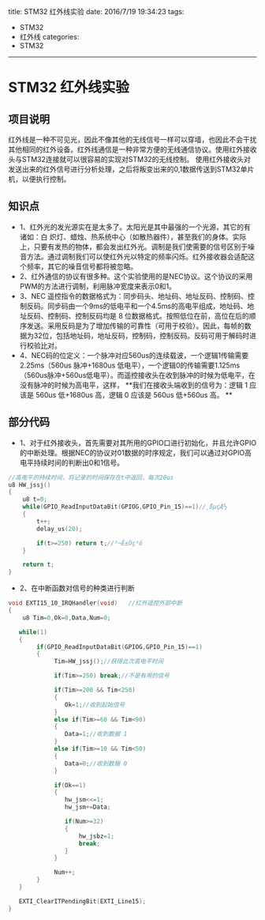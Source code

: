 title: STM32 红外线实验
date: 2016/7/19 19:34:23
tags:
- STM32
- 红外线
categories:
- STM32
---

# STM32 红外线实验

## 项目说明
红外线是一种不可见光，因此不像其他的无线信号一样可以穿墙，也因此不会干扰其他相同的红外设备。红外线通信是一种非常方便的无线通信协议。使用红外接收头与STM32连接就可以很容易的实现对STM32的无线控制。
使用红外接收头对发送出来的红外信号进行分析处理，之后将叛变出来的0,1数据传送到STM32单片机，以便执行控制。

<!-- more -->

## 知识点
- 1、红外光的发光源实在是太多了。太阳光是其中最强的一个光源，其它的有诸如：白
炽灯、蜡烛、热系统中心（如散热器件），甚至我们的身体。实际上，只要有发热的物体，都会发出红外光。调制是我们使需要的信号区别于噪音方法。通过调制我们可以使红外光以特定的频率闪烁。红外接收器会适配这个频率，其它的噪音信号都将被忽略。
- 2、红外通信的协议有很多种。这个实验使用的是NEC协议。这个协议的采用PWM的方法进行调制，利用脉冲宽度来表示0和1。
- 3、NEC 遥控指令的数据格式为：同步码头、地址码、地址反码、控制码、控制反码。同步码由一个9ms的低电平和一个4.5ms的高电平组成，地址码、地址反码、控制码、控制反码均是 8 位数据格式。按照低位在前，高位在后的顺序发送。采用反码是为了增加传输的可靠性（可用于校验）。因此，每帧的数据为32位，包括地址码，地址反码，控制码，控制反码。反码可用于解码时进行校验比对。
- 4、NEC码的位定义：一个脉冲对应560us的连续载波，一个逻辑1传输需要2.25ms（560us 脉冲+1680us 低电平），一个逻辑0的传输需要1.125ms（560us脉冲+560us低电平）。而遥控接收头在收到脉冲的时候为低电平，在没有脉冲的时候为高电平，这样， **我们在接收头端收到的信号为：逻辑 1 应该是 560us 低+1680us 高，逻辑 0 应该是 560us 低+560us 高。 **

## 部分代码
- 1、对于红外接收头，首先需要对其所用的GPIO口进行初始化，并且允许GPIO的中断处理。根据NEC的协议对01数据的时序规定，我们可以通过对GPIO高电平持续时间的判断出0和1信号。

```c
//高电平的持续时间，将记录的时间保存在t中返回，每次20us
u8 HW_jssj()
{
	u8 t=0;
	while(GPIO_ReadInputDataBit(GPIOG,GPIO_Pin_15)==1)//¸ßµçÆ½
	{
		t++;
		delay_us(20);

		if(t>=250) return t;//³¬Ê±Òç³ö
	}

	return t;
}

```

- 2、在中断函数对信号的种类进行判断

```c
void EXTI15_10_IRQHandler(void)	  //红外遥控外部中断
{
	u8 Tim=0,Ok=0,Data,Num=0;

   while(1)
   {
	   	if(GPIO_ReadInputDataBit(GPIOG,GPIO_Pin_15)==1)
		{
			 Tim=HW_jssj();//获得此次高电平时间

			 if(Tim>=250) break;//不是有用的信号

			 if(Tim>=200 && Tim<250)
			 {
			 	Ok=1;//收到起始信号
			 }
			 else if(Tim>=60 && Tim<90)
			 {
			 	Data=1;//收到数据 1
			 }
			 else if(Tim>=10 && Tim<50)
			 {
			 	Data=0;//收到数据 0
			 }

			 if(Ok==1)
			 {
			 	hw_jsm<<=1;
				hw_jsm+=Data;

				if(Num>=32)
				{
					hw_jsbz=1;
				  	break;
				}
			 }

			 Num++;
		}
   }

   EXTI_ClearITPendingBit(EXTI_Line15);
}
```
